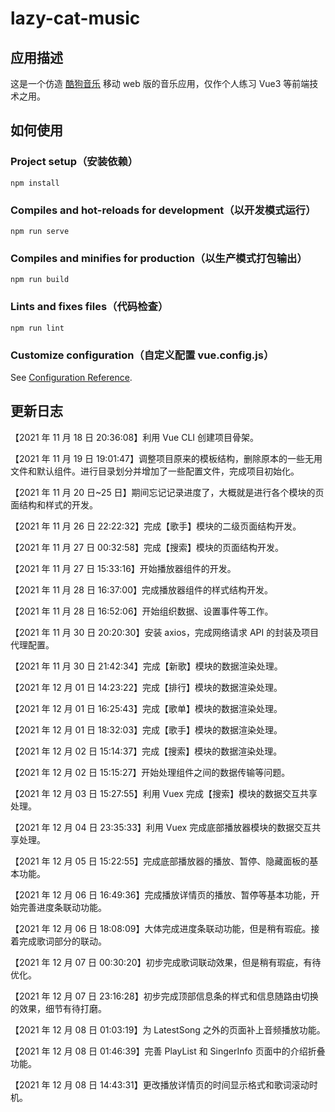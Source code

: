 # lazy-cat-music

## 应用描述

这是一个仿造 [酷狗音乐](http://m.kugou.com/) 移动 web 版的音乐应用，仅作个人练习 Vue3 等前端技术之用。

## 如何使用

### Project setup（安装依赖）

```
npm install
```

### Compiles and hot-reloads for development（以开发模式运行）

```
npm run serve
```

### Compiles and minifies for production（以生产模式打包输出）

```
npm run build
```

### Lints and fixes files（代码检查）

```
npm run lint
```

### Customize configuration（自定义配置 vue.config.js）

See [Configuration Reference](https://cli.vuejs.org/config/).

## 更新日志

【2021 年 11 月 18 日 20:36:08】利用 Vue CLI 创建项目骨架。

【2021 年 11 月 19 日 19:01:47】调整项目原来的模板结构，删除原本的一些无用文件和默认组件。进行目录划分并增加了一些配置文件，完成项目初始化。

【2021 年 11 月 20 日~25 日】期间忘记记录进度了，大概就是进行各个模块的页面结构和样式的开发。

【2021 年 11 月 26 日 22:22:32】完成【歌手】模块的二级页面结构开发。

【2021 年 11 月 27 日 00:32:58】完成【搜索】模块的页面结构开发。

【2021 年 11 月 27 日 15:33:16】开始播放器组件的开发。

【2021 年 11 月 28 日 16:37:00】完成播放器组件的样式结构开发。

【2021 年 11 月 28 日 16:52:06】开始组织数据、设置事件等工作。

【2021 年 11 月 30 日 20:20:30】安装 axios，完成网络请求 API 的封装及项目代理配置。

【2021 年 11 月 30 日 21:42:34】完成【新歌】模块的数据渲染处理。

【2021 年 12 月 01 日 14:23:22】完成【排行】模块的数据渲染处理。

【2021 年 12 月 01 日 16:25:43】完成【歌单】模块的数据渲染处理。

【2021 年 12 月 01 日 18:32:03】完成【歌手】模块的数据渲染处理。

【2021 年 12 月 02 日 15:14:37】完成【搜索】模块的数据渲染处理。

【2021 年 12 月 02 日 15:15:27】开始处理组件之间的数据传输等问题。

【2021 年 12 月 03 日 15:27:55】利用 Vuex 完成【搜索】模块的数据交互共享处理。

【2021 年 12 月 04 日 23:35:33】利用 Vuex 完成底部播放器模块的数据交互共享处理。

【2021 年 12 月 05 日 15:22:55】完成底部播放器的播放、暂停、隐藏面板的基本功能。

【2021 年 12 月 06 日 16:49:36】完成播放详情页的播放、暂停等基本功能，开始完善进度条联动功能。

【2021 年 12 月 06 日 18:08:09】大体完成进度条联动功能，但是稍有瑕疵。接着完成歌词部分的联动。

【2021 年 12 月 07 日 00:30:20】初步完成歌词联动效果，但是稍有瑕疵，有待优化。

【2021 年 12 月 07 日 23:16:28】初步完成顶部信息条的样式和信息随路由切换的效果，细节有待打磨。

【2021 年 12 月 08 日 01:03:19】为 LatestSong 之外的页面补上音频播放功能。

【2021 年 12 月 08 日 01:46:39】完善 PlayList 和 SingerInfo 页面中的介绍折叠功能。

【2021 年 12 月 08 日 14:43:31】更改播放详情页的时间显示格式和歌词滚动时机。
